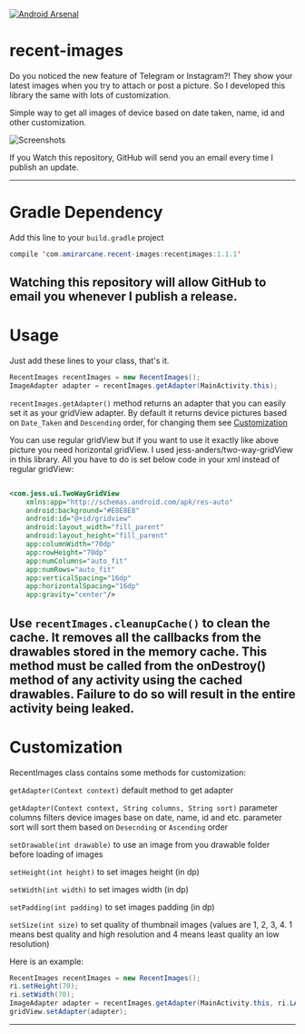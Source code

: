 [![Android Arsenal](https://img.shields.io/badge/Android%20Arsenal-recent--images-green.svg?style=true)](https://android-arsenal.com/details/1/3622)
# recent-images

Do you noticed the new feature of Telegram or Instagram?! They show your latest images when you try to attach or post a picture.
So I developed this library the same with lots of customization.

Simple way to get all images of device based on date taken, name, id and other customization.

![Screenshots](https://raw.githubusercontent.com/amirarcane/recent-images/master/demo/Screenshot_2015-10-31-15-40-49.png)

If you Watch this repository, GitHub will send you an email every time I publish an update.

---
# Gradle Dependency

Add this line to your `build.gradle` project

```java
compile 'com.amirarcane.recent-images:recentimages:1.1.1'
```

Watching this repository will allow GitHub to email you whenever I publish a release.
---
# Usage

Just add these lines to your class, that's it.

```java
RecentImages recentImages = new RecentImages();
ImageAdapter adapter = recentImages.getAdapter(MainActivity.this);
```
`recentImages.getAdapter()` method returns an adapter that you can easily set it as your gridView adapter. By default it returns device pictures
based on `Date_Taken` and `Descending` order, for changing them see [Customization](https://github.com/amirarcane/recent-images/#customization)

You can use regular gridView but if you want to use it exactly like above picture you need horizontal gridView.
I used jess-anders/two-way-gridView in this library. All you have to do is set below code in your xml instead of regular gridView:

```xml

<com.jess.ui.TwoWayGridView
    xmlns:app="http://schemas.android.com/apk/res-auto"
    android:background="#E8E8E8"
    android:id="@+id/gridview"
    android:layout_width="fill_parent" 
    android:layout_height="fill_parent"
    app:columnWidth="70dp"
    app:rowHeight="70dp"
    app:numColumns="auto_fit"
    app:numRows="auto_fit"
    app:verticalSpacing="16dp"
    app:horizontalSpacing="16dp"
    app:gravity="center"/>

```

Use `recentImages.cleanupCache()` to clean the cache.
It removes all the callbacks from the drawables stored in the memory cache.
This method must be called from the onDestroy() method of any activity using the cached drawables.
Failure to do so will result in the entire activity being leaked.
---
# Customization

RecentImages class contains some methods for customization:

`getAdapter(Context context)` default method to get adapter

`getAdapter(Context context, String columns, String sort)` parameter columns filters device images base on date, name, id and etc. parameter sort will sort them based on `Desecnding` or `Ascending` order

`setDrawable(int drawable)` to use an image from you drawable folder before loading of images

`setHeight(int height)` to set images height (in dp)

`setWidth(int width)` to set images width (in dp)

`setPadding(int padding)` to set images padding (in dp)

`setSize(int size)` to set quality of thumbnail images (values are 1, 2, 3, 4. 1 means best quality and high resolution and 4 means least quality an low resolution)

Here is an example:

```java
RecentImages recentImages = new RecentImages();
ri.setHeight(70);
ri.setWidth(70);
ImageAdapter adapter = recentImages.getAdapter(MainActivity.this, ri.LATITUDE, ri.ASCENDING);
gridView.setAdapter(adapter);
```

---
